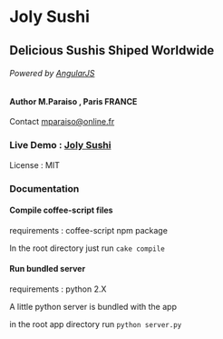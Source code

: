 Joly Sushi 
==========

Delicious Sushis Shiped Worldwide
----------------------------------

###### Powered by [AngularJS](http://angularjs.org)

#### Author M.Paraiso , Paris FRANCE

Contact mparaiso@online.fr

### Live Demo : [Joly Sushi](http://joly-sushi.herokuapp.com/#/sushi)

License : MIT

### Documentation

#### Compile coffee-script files

requirements : coffee-script npm package

In the root directory just run <code>cake compile</code>


#### Run bundled server

requirements : python 2.X

A little python server is bundled with the app 

in the root app directory run <code>python server.py</code>

